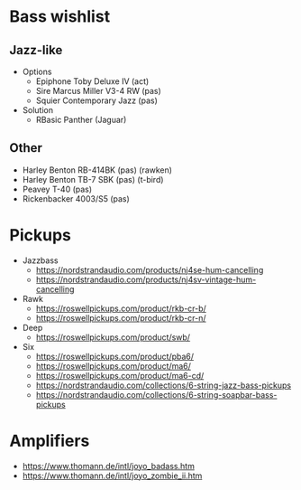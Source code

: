 # Bass wishlist

## Jazz-like

* Options
  * Epiphone Toby Deluxe IV (act)
  * Sire Marcus Miller V3-4 RW (pas)
  * Squier Contemporary Jazz (pas)
* Solution
  * RBasic Panther (Jaguar)

## Other

* Harley Benton RB-414BK (pas) (rawken)
* Harley Benton TB-7 SBK (pas) (t-bird)
* Peavey T-40 (pas)
* Rickenbacker 4003/S5 (pas)

# Pickups

* Jazzbass
  * https://nordstrandaudio.com/products/nj4se-hum-cancelling
  * https://nordstrandaudio.com/products/nj4sv-vintage-hum-cancelling
* Rawk
  * https://roswellpickups.com/product/rkb-cr-b/
  * https://roswellpickups.com/product/rkb-cr-n/
* Deep
  * https://roswellpickups.com/product/swb/
* Six
  * https://roswellpickups.com/product/pba6/
  * https://roswellpickups.com/product/ma6/
  * https://roswellpickups.com/product/ma6-cd/
  * https://nordstrandaudio.com/collections/6-string-jazz-bass-pickups
  * https://nordstrandaudio.com/collections/6-string-soapbar-bass-pickups

# Amplifiers

* https://www.thomann.de/intl/joyo_badass.htm
* https://www.thomann.de/intl/joyo_zombie_ii.htm
